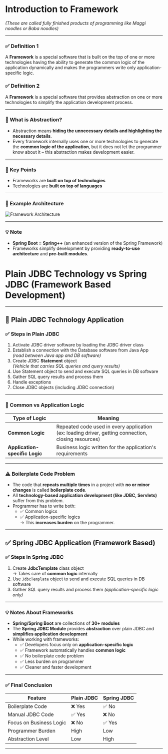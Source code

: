 # Introduction to Framework
*(These are called fully finished products of programming like Maggi noodles or Baba noodles)*  

---

### ✅ Definition 1
A **Framework** is a special software that is built on the top of one or more technologies having the ability to generate the common logic of the application dynamically and makes the programmers write only application-specific logic.

### ✅ Definition 2  
A **Framework** is a special software that provides abstraction on one or more technologies to simplify the application development process.

---

### 🔹 What is Abstraction?
- Abstraction means **hiding the unnecessary details and highlighting the necessary details**.
- Every framework internally uses one or more technologies to generate the **common logic of the application**, but it does not let the programmer know about it – this abstraction makes development easier.

---

### 🔹 Key Points
- Frameworks are **built on top of technologies**  
- Technologies are **built on top of languages**

---

### 🔧 Example Architecture

![Framework Architecture](/img/img1.jpg)

---

### 💡 Note
- **Spring Boot = Spring++** (an enhanced version of the Spring Framework)
- Frameworks simplify development by providing **ready-to-use architecture** and **pre-built modules**.

# Plain JDBC Technology vs Spring JDBC (Framework Based Development)

---

## 🚗 Plain JDBC Technology Application

### ✅ Steps in Plain JDBC
1. Activate JDBC driver software by loading the JDBC driver class  
2. Establish a connection with the Database software from Java App  
   *(road between Java app and DB software)*
3. Create JDBC **Statement** object  
   *(Vehicle that carries SQL queries and query results)*
4. Use Statement object to send and execute SQL queries in DB software  
5. Gather SQL query results and process them  
6. Handle exceptions  
7. Close JDBC objects (including JDBC connection)

---

### 🔧 Common vs Application Logic
| Type of Logic | Meaning |
|---------------|----------|
| **Common Logic** | Repeated code used in every application (ex: loading driver, getting connection, closing resources) |
| **Application-specific Logic** | Business logic written for the application's requirements |

---

### ⚠ Boilerplate Code Problem
- The code that **repeats multiple times** in a project with **no or minor changes** is called **boilerplate code**.
- All **technology-based application development (like JDBC, Servlets)** suffer from this problem.
- Programmer has to write both:
  - ✅ Common logics  
  - ✅ Application-specific logics  
  → This **increases burden** on the programmer.

---

## ✅ Spring JDBC Application (Framework Based)

### ✅ Steps in Spring JDBC
1. Create **JdbcTemplate** class object  
   → Takes care of **common logic** internally
2. Use `JdbcTemplate` object to send and execute SQL queries in DB software  
3. Gather SQL query results and process them *(application-specific logic only)*

---

### 💡 Notes About Frameworks
- **Spring/Spring Boot** are collections of **30+ modules**
- The **Spring JDBC Module** provides **abstraction** over plain JDBC and **simplifies application development**
- While working with frameworks:
  - ✅ Developers focus only on **application-specific logic**
  - ✅ Framework automatically handles **common logic**
  - ✅ No boilerplate code problem
  - ✅ Less burden on programmer
  - ✅ Cleaner and faster development

---

### ✅ Final Conclusion
| Feature | Plain JDBC | Spring JDBC |
|----------|------------|-------------|
| Boilerplate Code | ❌ Yes | ✅ No |
| Manual JDBC Code | ✅ Yes | ❌ No |
| Focus on Business Logic | ❌ No | ✅ Yes |
| Programmer Burden | High | Low |
| Abstraction Level | Low | High |

---
